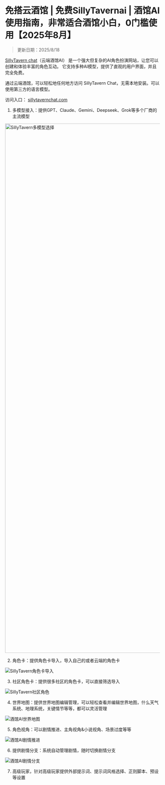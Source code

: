 # 免搭云酒馆 | 免费SillyTavernai | 酒馆AI使用指南，非常适合酒馆小白，0门槛使用【2025年8月】

> 更新日期：2025/8/18 

[SillyTavern chat](https://sillytavernchat.com/)（云端酒馆AI） 是一个强大但复杂的AI角色扮演网站，让您可以创建和体验丰富的角色互动。 它支持多种AI模型，提供了直观的用户界面，并且完全免费。

通过云端酒馆，可以轻松地任何地方访问 SillyTavern Chat，无需本地安装。可以使用第三方的语言模型。

访问入口： [sillytavernchat.com](https://sillytavernchat.com/)

1. 多模型接入：提供GPT、Claude、Gemini、Deepseek、Grok等多个厂商的主流模型

<img width="2048" height="1720" alt="SillyTavern多模型选择" src="https://github.com/user-attachments/assets/dfde0117-041a-471c-b0dc-8b06c07432c7" />

2. 角色卡：提供角色卡导入，导入自己的或者云端的角色卡

![SillyTavern角色卡导入](https://files.mdnice.com/user/75077/5077c602-8517-44e5-9b01-a3c064fef371.jpg)


3. 社区角色卡：提供很多社区的角色卡，可以直接筛选导入


![SillyTavern社区角色](https://files.mdnice.com/user/75077/807e40b9-8345-445f-b29e-baae3c198c94.jpg)

4. 世界地图：提供世界地图编辑管理，可以轻松查看并编辑世界地图，什么天气系统、地理系统，关键情节等等，都可以灵活管理


![酒馆AI世界地图](https://files.mdnice.com/user/75077/02ff8611-349d-42a4-af63-8d65355695e0.jpg)

5. 角色视角：可以剧情推进、主角视角&小说视角、场景过度等等


![酒馆AI剧情推进](https://files.mdnice.com/user/75077/dfe33b5a-1b41-4532-869d-0a7ac5127416.png)

6. 提供剧情分支：系统自动管理剧情，随时切换剧情分支

![酒馆AI剧情分支](https://files.mdnice.com/user/75077/62f3cc49-102f-4d96-a134-cba6fb8eefc8.png)

7. 高级玩家，针对高级玩家提供外部提示词、提示词风格选择、正则脚本、预设等设置
